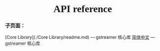 # <div align=center><font face="黑体" size=6>API reference</font></div>

### 子页面：
[Core Library](./Core Library/readme.md)  —  gstreamer 核心库
[简体中文](./README_cn.md) —  gstreamer 核心库



